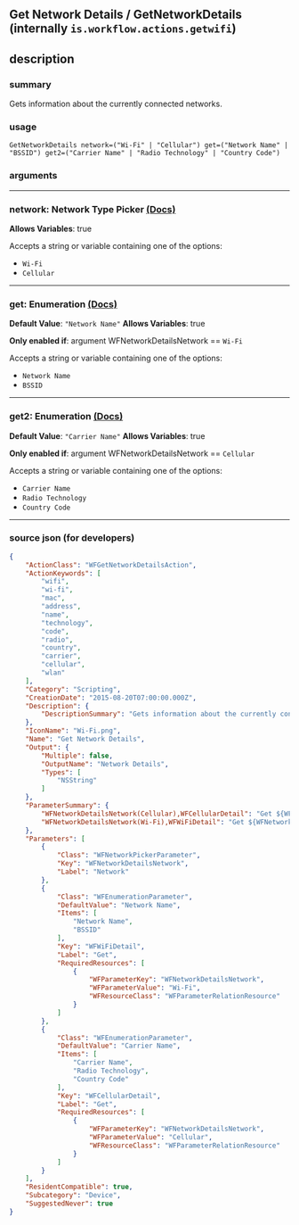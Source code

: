 
## Get Network Details / GetNetworkDetails (internally `is.workflow.actions.getwifi`)


## description

### summary

Gets information about the currently connected networks.


### usage
```
GetNetworkDetails network=("Wi-Fi" | "Cellular") get=("Network Name" | "BSSID") get2=("Carrier Name" | "Radio Technology" | "Country Code")
```

### arguments

---

### network: Network Type Picker [(Docs)](https://pfgithub.github.io/shortcutslang/gettingstarted#enum-select-field)
**Allows Variables**: true



Accepts a string 
or variable
containing one of the options:

- `Wi-Fi`
- `Cellular`

---

### get: Enumeration [(Docs)](https://pfgithub.github.io/shortcutslang/gettingstarted#enum-select-field)
**Default Value**: `"Network Name"`
**Allows Variables**: true

**Only enabled if**: argument WFNetworkDetailsNetwork == `Wi-Fi`

Accepts a string 
or variable
containing one of the options:

- `Network Name`
- `BSSID`

---

### get2: Enumeration [(Docs)](https://pfgithub.github.io/shortcutslang/gettingstarted#enum-select-field)
**Default Value**: `"Carrier Name"`
**Allows Variables**: true

**Only enabled if**: argument WFNetworkDetailsNetwork == `Cellular`

Accepts a string 
or variable
containing one of the options:

- `Carrier Name`
- `Radio Technology`
- `Country Code`

---

### source json (for developers)

```json
{
	"ActionClass": "WFGetNetworkDetailsAction",
	"ActionKeywords": [
		"wifi",
		"wi-fi",
		"mac",
		"address",
		"name",
		"technology",
		"code",
		"radio",
		"country",
		"carrier",
		"cellular",
		"wlan"
	],
	"Category": "Scripting",
	"CreationDate": "2015-08-20T07:00:00.000Z",
	"Description": {
		"DescriptionSummary": "Gets information about the currently connected networks."
	},
	"IconName": "Wi-Fi.png",
	"Name": "Get Network Details",
	"Output": {
		"Multiple": false,
		"OutputName": "Network Details",
		"Types": [
			"NSString"
		]
	},
	"ParameterSummary": {
		"WFNetworkDetailsNetwork(Cellular),WFCellularDetail": "Get ${WFNetworkDetailsNetwork} network's ${WFCellularDetail}",
		"WFNetworkDetailsNetwork(Wi-Fi),WFWiFiDetail": "Get ${WFNetworkDetailsNetwork} network's ${WFWiFiDetail}"
	},
	"Parameters": [
		{
			"Class": "WFNetworkPickerParameter",
			"Key": "WFNetworkDetailsNetwork",
			"Label": "Network"
		},
		{
			"Class": "WFEnumerationParameter",
			"DefaultValue": "Network Name",
			"Items": [
				"Network Name",
				"BSSID"
			],
			"Key": "WFWiFiDetail",
			"Label": "Get",
			"RequiredResources": [
				{
					"WFParameterKey": "WFNetworkDetailsNetwork",
					"WFParameterValue": "Wi-Fi",
					"WFResourceClass": "WFParameterRelationResource"
				}
			]
		},
		{
			"Class": "WFEnumerationParameter",
			"DefaultValue": "Carrier Name",
			"Items": [
				"Carrier Name",
				"Radio Technology",
				"Country Code"
			],
			"Key": "WFCellularDetail",
			"Label": "Get",
			"RequiredResources": [
				{
					"WFParameterKey": "WFNetworkDetailsNetwork",
					"WFParameterValue": "Cellular",
					"WFResourceClass": "WFParameterRelationResource"
				}
			]
		}
	],
	"ResidentCompatible": true,
	"Subcategory": "Device",
	"SuggestedNever": true
}
```
